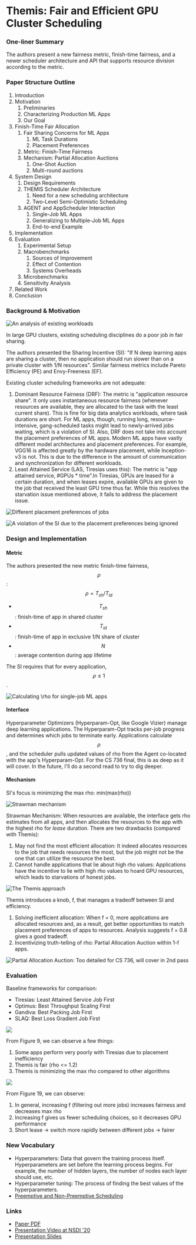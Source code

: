 # Themis: Fair and Efficient GPU Cluster Scheduling

### One-liner Summary

The authors present a new fairness metric, finish-time fairness, and a newer scheduler architecture and API that supports resource division according to the metric.

### Paper Structure Outline

1. Introduction
2. Motivation
   1. Preliminaries
   2. Characterizing Production ML Apps
   3. Our Goal
3. Finish-Time Fair Allocation
   1. Fair Sharing Concerns for ML Apps
      1. ML Task Durations
      2. Placement Preferences
   2. Metric: Finish-Time Fairness
   3. Mechanism: Partial Allocation Auctions
      1. One-Shot Auction
      2. Multi-round auctions
4. System Design
   1. Design Requirements
   2. THEMIS Scheduler Architecture
      1. Need for a new scheduling architecture
      2. Two-Level Semi-Optimistic Scheduling
   3. AGENT and AppScheduler Interaction
      1. Single-Job ML Apps
      2. Generalizing to Multiple-Job ML Apps
      3. End-to-end Example
5. Implementation
6. Evaluation
   1. Experimental Setup
   2. Macrobenchmarks
      1. Sources of Improvement
      2. Effect of Contention
      3. Systems Overheads
   3. Microbenchmarks
   4. Sensitivity Analysis
7. Related Work
8. Conclusion

### Background & Motivation

![An analysis of existing workloads](../../.gitbook/assets/screen-shot-2020-12-13-at-1.58.40-pm.png)

In large GPU clusters, existing scheduling disciplines do a poor job in fair sharing. 

The authors presented the Sharing Incentive \(SI\): "If N deep learning apps are sharing a cluster, then no application should run slower than on a private cluster with 1/N resources". Similar fairness metrics include Pareto Efficiency \(PE\) and Envy-Freeness \(EF\).

Existing cluster scheduling frameworks are not adequate:

1. Dominant Resource Fairness \(DRF\): The metric is "application resource share". It only uses instantaneous resource fairness \(whenever resources are available, they are allocated to the task with the least current share\). This is fine for big data analytics workloads, where task durations are short. For ML apps, though, running long, resource-intensive, gang-scheduled tasks might lead to newly-arrived jobs waiting, which is a violation of SI. Also, DRF does not take into account the placement preferences of ML apps. Modern ML apps have vastly different model architectures and placement preferences. For example, VGG16 is affected greatly by the hardware placement, while Inception-v3 is not. This is due to the difference in the amount of communication and synchronization for different workloads.
2. Least Attained Service \(LAS, Tiresias uses this\): The metric is "app attained service, \#GPUs \* time".In Tiresias, GPUs are leased for a certain duration, and when leases expire, available GPUs are given to the job that received the least GPU time thus far. While this resolves the starvation issue mentioned above, it fails to address the placement issue.

![Different placement preferences of jobs](../../.gitbook/assets/screen-shot-2020-12-13-at-1.56.00-pm.png)

![A violation of the SI due to the placement preferences being ignored](../../.gitbook/assets/screen-shot-2020-12-13-at-1.53.55-pm.png)

### Design and Implementation

#### Metric

The authors presented the new metric finish-time fairness, $$\rho$$:$$\rho = T_{sh} / T_{id}$$

* $$T_{sh}$$: finish-time of app in shared cluster
* $$T_{id}$$: finish-time of app in exclusive 1/N share of cluster
* $$N$$: average contention during app lifetime

The SI requires that for every application, $$\rho \leq 1$$.

![Calculating \rho for single-job ML apps](../../.gitbook/assets/screen-shot-2020-12-13-at-2.31.46-pm.png)

#### Interface

Hyperparameter Optimizers \(Hyperparam-Opt, like Google Vizier\) manage deep learning applications. The Hyperparam-Opt tracks per-job progress and determines which jobs to terminate early. Applications calculate $$\rho$$, and the scheduler pulls updated values of rho from the Agent co-located with the app's Hyperparam-Opt. For the CS 736 final, this is as deep as it will cover. In the future, I'll do a second read to try to dig deeper.

#### Mechanism

SI's focus is minimizing the max rho: min\(max\(rho\)\)

![Strawman mechanism](../../.gitbook/assets/screen-shot-2020-12-13-at-2.43.51-pm.png)

Strawman Mechanism: When resources are available, the interface gets rho estimates from all apps, and then allocates the resources to the app with the highest rho for _lease_ duration. There are two drawbacks \(compared with Themis\):

1. May not find the most efficient allocation: It indeed allocates resources to the job that needs resources the most, but the job might not be the one that can utilize the resource the best.
2. Cannot handle applications that lie about high rho values: Applications have the incentive to lie with high rho values to hoard GPU resources, which leads to starvations of honest jobs.

![The Themis approach](../../.gitbook/assets/screen-shot-2020-12-13-at-2.51.58-pm.png)

Themis introduces a knob, f, that manages a tradeoff between SI and efficiency.

1. Solving inefficient allocation: When f = 0, more applications are allocated resources and, as a result, get better opportunities to match placement preferences of apps to resources. Analysis suggests f = 0.8 gives a good tradeoff.
2. Incentivizing truth-telling of rho: Partial Allocation Auction within 1-f apps.

![Partial Allocation Auction: Too detailed for CS 736, will cover in 2nd pass](../../.gitbook/assets/screen-shot-2020-12-13-at-2.58.41-pm.png)

### Evaluation

Baseline frameworks for comparison:

* Tiresias: Least Attained Service Job First
* Optimus: Best Throughput Scaling First
* Gandiva: Best Packing Job First
* SLAQ: Best Loss Gradient Job First

![](../../.gitbook/assets/screen-shot-2020-12-13-at-3.02.37-pm.png)

From Figure 9, we can observe a few things:

1. Some apps perform very poorly with Tiresias due to placement inefficiency
2. Themis is fair \(rho &lt;= 1.2\)
3. Themis is minimizing the max rho compared to other algorithms

![](../../.gitbook/assets/screen-shot-2020-12-13-at-3.04.43-pm.png)

From Figure 19, we can observe:

1. In general, increasing f \(filtering out more jobs\) increases fairness and decreases max rho
2. Increasing f gives us fewer scheduling choices, so it decreases GPU performance
3. Short lease -&gt; switch more rapidly between different jobs -&gt; fairer



### New Vocabulary

* Hyperparameters: Data that govern the training process itself. Hyperparameters are set before the learning process begins. For example, the number of hidden layers, the number of nodes each layer should use, etc. 
* Hyperparameter tuning: The process of finding the best values of the hyperparameters.
* [Preemptive and Non-Preemptive Scheduling](https://www.geeksforgeeks.org/preemptive-and-non-preemptive-scheduling/)

### Links

* [Paper PDF](https://www.usenix.org/system/files/nsdi20-paper-mahajan.pdf)
* [Presentation Video at NSDI '20](https://www.youtube.com/watch?v=K2a7DRcZdIU&ab_channel=USENIX)
* [Presentation Slides](https://www.usenix.org/sites/default/files/conference/protected-files/nsdi20_slides_mahajan.pdf)












